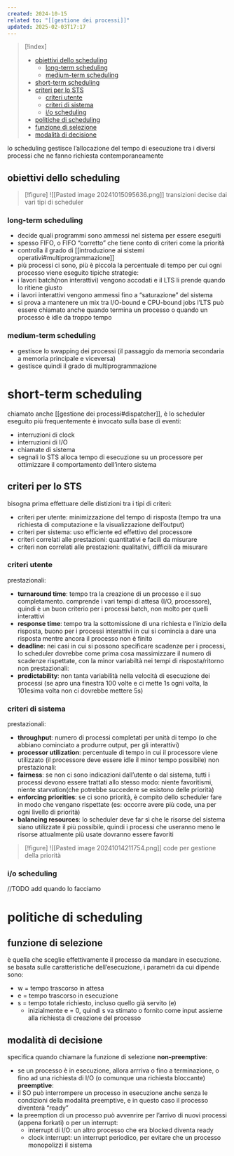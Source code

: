 ```yaml
---
created: 2024-10-15
related to: "[[gestione dei processi]]"
updated: 2025-02-03T17:17
---
```

>[!index]
>- [obiettivi dello scheduling](#obiettivi%20dello%20scheduling)
>	- [long-term scheduling](#long-term%20scheduling)
>	- [medium-term scheduling](#medium-term%20scheduling)
>- [short-term scheduling](#short-term%20scheduling)
>- [criteri per lo STS](#criteri%20per%20lo%20STS)
>	- [criteri utente](#criteri%20utente)
>	- [criteri di sistema](#criteri%20di%20sistema)
>	- [i/o scheduling](#i/o%20scheduling)
>- [politiche di scheduling](#politiche%20di%20scheduling)
>- [funzione di selezione](#funzione%20di%20selezione)
>- [modalità di decisione](#modalit%C3%A0%20di%20decisione)

lo scheduling gestisce l’allocazione del tempo di esecuzione tra i diversi processi che ne fanno richiesta contemporaneamente
## obiettivi dello scheduling

>[!figure] ![[Pasted image 20241015095636.png]]
>transizioni decise dai vari tipi di scheduler
### long-term scheduling
- decide quali programmi sono ammessi nel sistema per essere eseguiti
- spesso FIFO, o FIFO “corretto” che tiene conto di criteri come la priorità
- controlla il grado di [[introduzione ai sistemi operativi#multiprogrammazione]]
- più processi ci sono, più è piccola la percentuale di tempo per cui ogni processo viene eseguito
tipiche strategie:
- i lavori batch(non interattivi) vengono accodati e il LTS li prende quando lo ritiene giusto
- i lavori interattivi vengono ammessi fino a “saturazione” del sistema
- si prova a mantenere un mix tra I/O-bound e CPU-bound jobs
l’LTS può essere chiamato anche quando termina un processo o quando un processo è idle da troppo tempo
### medium-term scheduling
- gestisce lo swapping dei processi (il passaggio da memoria secondaria a memoria principale e viceversa)
- gestisce quindi il grado di multiprogrammazione
# short-term scheduling
chiamato anche [[gestione dei processi#dispatcher]], è lo scheduler eseguito più frequentemente
è invocato sulla base di eventi:
- interruzioni di clock
- interruzioni di I/O
- chiamate di sistema
- segnali
lo STS alloca tempo di esecuzione su un processore per ottimizzare il comportamento dell’intero sistema
## criteri per lo STS
bisogna prima effettuare delle distizioni tra i tipi di criteri:
- criteri per utente: minimizzazione del tempo di risposta (tempo tra una richiesta di computazione e la visualizzazione dell’output)
- criteri per sistema: uso efficiente ed effettivo del processore
- criteri correlati alle prestazioni: quantitativi e facili da misurare
- criteri non correlati alle prestazioni: qualitativi, difficili da misurare
### criteri utente
prestazionali:
- **turnaround time**: tempo tra la creazione di un processo e il suo completamento. comprende i vari tempi di attesa (I/O, processore), quindi è un buon criterio per i processi batch, non molto per quelli interattivi
- **response time**: tempo tra la sottomissione di una richiesta e l’inizio della risposta, buono per i processi interattivi in cui si comincia a dare una risposta mentre ancora il processo non è finito
- **deadline**: nei casi in cui si possono specificare scadenze per i processi, lo scheduler dovrebbe come prima cosa massimizzare il numero di scadenze rispettate, con la minor variabiltà nei tempi di risposta/ritorno
non prestazionali:
- **predictability**: non tanta variabilità nella velocità di esecuzione dei processi (se apro una finestra 100 volte e ci mette 1s ogni volta, la 101esima volta non ci dovrebbe mettere 5s)
### criteri di sistema
prestazionali:
- **throughput**: numero di processi completati per unità di tempo (o che abbiano cominciato a produrre output, per gli interattivi)
- **processor utilization**: percentuale di tempo in cui il processore viene utilizzato (il processore deve essere idle il minor tempo possibile)
non prestazionali:
- **fairness**: se non ci sono indicazioni dall’utente o dal sistema, tutti i processi devono essere trattati allo stesso modo: niente favoritismi, niente starvation(che potrebbe succedere se esistono delle priorità)
- **enforcing priorities**: se ci sono priorità, è compito dello scheduler fare in modo che vengano rispettate (es: occorre avere più code, una per ogni livello di priorità)
- **balancing resources**: lo scheduler deve far sì che le risorse del sistema siano utilizzate il più possibile, quindi i processi che useranno meno le risorse attualmente più usate dovranno essere favoriti
>[!figure]  ![[Pasted image 20241014211754.png]]
code per gestione della priorità

### i/o scheduling
//TODO add quando lo facciamo
# politiche di scheduling

## funzione di selezione
è quella che sceglie effettivamente il processo da mandare in esecuzione.
se basata sulle caratteristiche dell’esecuzione, i parametri da cui dipende sono:
- w = tempo trascorso in attesa
- e = tempo trascorso in esecuzione
- s = tempo totale richiesto, incluso quello già servito (e)
	- inizialmente e = 0, quindi s va stimato o fornito come input assieme alla richiesta di creazione del processo
## modalità di decisione
specifica quando chiamare la funzione di selezione
**non-preemptive**:
- se un processo è in esecuzione, allora arrriva o fino a terminazione, o fino ad una richiesta di I/O (o comunque una richiesta bloccante)
**preemptive**:
- il SO può interrompere un processo in esecuzione anche senza le condizioni della modalità preemptive, e in questo caso il processo diventerà “ready”
- la preemption di un processo può avvenrire per l’arrivo di nuovi processi (appena forkati) o per un interrupt:
	- interrupt di I/O: un altro processo che era blocked diventa ready
	- clock interrupt: un interrupt periodico, per evitare che un processo monopolizzi il sistema